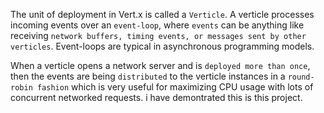 The unit of deployment in Vert.x is called a `Verticle`. A verticle processes incoming events over an `event-loop`, where `events` can be anything like receiving `network buffers, timing events, or messages sent by other verticles`. Event-loops are typical in asynchronous programming models.

When a verticle opens a network server and is `deployed more than once`, then the events are being `distributed` to the verticle instances in a `round-robin fashion` which is very useful for maximizing CPU usage with lots of concurrent networked requests. i have demontrated this is this project.
